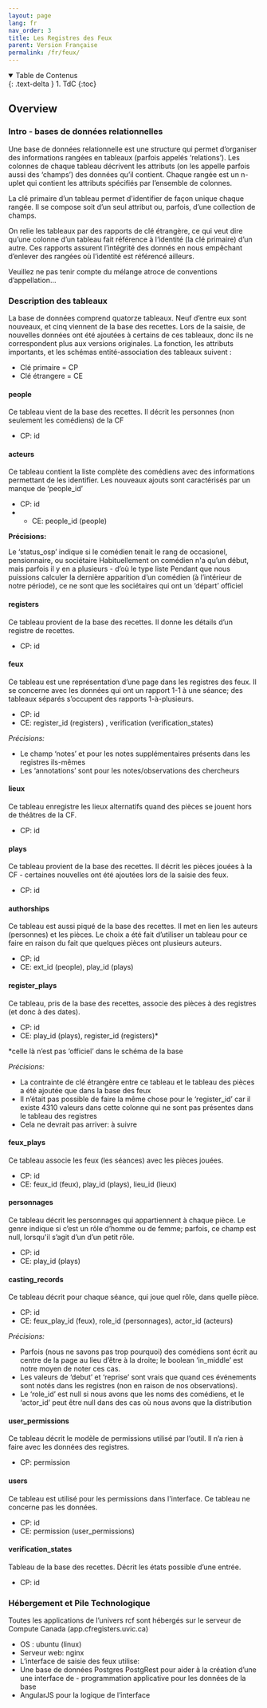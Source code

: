 ```yaml
---
layout: page
lang: fr
nav_order: 3
title: Les Registres des Feux
parent: Version Française
permalink: /fr/feux/
---
```


<details open markdown="block">
  <summary>
    Table de Contenus
  </summary>
  {: .text-delta }
1. TdC
{:toc}
</details>


## Overview

### Intro -  bases de données relationnelles

Une base de données relationnelle est une structure qui permet d’organiser des informations rangées en tableaux  (parfois appelés ‘relations’). Les colonnes de chaque tableau décrivent les attributs (on les appelle parfois aussi des ‘champs’) des données qu’il contient. Chaque rangée est un n-uplet qui contient les attributs spécifiés par l’ensemble de colonnes.

La clé primaire d’un tableau permet d'identifier de façon unique chaque rangée. Il se compose soit d’un seul attribut ou, parfois, d’une collection de champs.

On relie les tableaux par des rapports de clé étrangère, ce qui veut dire qu’une colonne d’un tableau fait référence à  l‘identité (la clé primaire) d’un autre. Ces rapports assurent l’intégrité des donnés en nous empêchant d’enlever des rangées où l’identité est référencé ailleurs.

Veuillez ne pas tenir compte du mélange atroce de conventions d’appellation...

### Description des tableaux

La base de données comprend quatorze tableaux. Neuf d’entre eux sont nouveaux, et cinq viennent de la base des recettes. Lors de la saisie, de nouvelles données ont été ajoutées à certains de ces tableaux, donc ils ne correspondent plus aux versions originales. La fonction, les attributs importants, et les schémas entité-association des tableaux suivent :

- Clé primaire = CP
- Clé étrangere = CE

#### people

Ce tableau vient de la base des recettes. Il décrit les personnes (non seulement les comédiens) de la CF

- CP: id

#### acteurs

Ce tableau contient la liste complète des comédiens avec des informations permettant de les identifier. Les nouveaux ajouts sont caractérisés par un manque de ‘people_id’

- CP: id
- - CE: people_id (people)

__Précisions:__

Le ‘status_osp’ indique si le comédien tenait le rang de occasionel, pensionnaire, ou sociétaire
Habituellement on comédien n'a qu’un début, mais parfois il y en a plusieurs - d’où le type liste
Pendant que nous puissions calculer la dernière apparition d’un comédien (à l’intérieur de notre période), ce ne sont que les sociétaires qui ont un ‘départ’ officiel



#### registers

Ce tableau provient de la base des recettes. Il donne les détails d’un registre de recettes.

- CP: id

#### feux

Ce tableau est une représentation d’une page dans les registres des feux. Il se concerne avec les données qui ont un rapport 1-1 à une séance; des tableaux séparés s’occupent des rapports 1-à-plusieurs.

- CP: id
- CE: register_id (registers) , verification (verification_states)

_Précisions:_
- Le champ ‘notes’ et pour les notes supplémentaires présents dans les registres ils-mêmes
- Les ‘annotations’ sont pour les notes/observations des chercheurs


#### lieux

Ce tableau enregistre les lieux alternatifs quand des pièces se  jouent hors de théâtres de la CF.

- CP: id

#### plays

Ce tableau provient de la base des recettes. Il décrit les pièces jouées à la CF - certaines nouvelles ont été ajoutées lors de la saisie des feux.

- CP: id

#### authorships

Ce tableau est aussi piqué de la base des recettes. Il met en lien les auteurs (personnes) et les pièces. Le choix a été fait d’utiliser un tableau pour ce faire en raison du fait que quelques pièces ont plusieurs auteurs.

- CP: id
- CE: ext_id (people), play_id (plays)


#### register_plays

Ce tableau, pris de la base des recettes, associe des pièces à des registres (et donc à des dates).

- CP: id
- CE: play_id (plays), register_id (registers)*

*celle là n’est pas ‘officiel’ dans le schéma de la base

_Précisions:_

- La contrainte de clé étrangère entre ce tableau et le tableau des pièces a été ajoutée que dans la base des feux
- Il n’était pas possible de faire la même chose pour le ‘register_id’ car il existe 4310 valeurs dans cette colonne qui ne sont pas présentes dans le tableau des registres
- Cela ne devrait pas arriver: à suivre

#### feux_plays

Ce tableau associe les feux (les séances) avec les pièces jouées.

- CP: id
- CE: feux_id (feux), play_id (plays), lieu_id (lieux)


#### personnages

Ce tableau décrit les personnages qui appartiennent à chaque pièce. Le genre indique si c’est un rôle d’homme ou de femme; parfois, ce champ est null, lorsqu'il s’agit d’un d’un petit rôle.

- CP: id
- CE: play_id (plays)

#### casting_records
Ce tableau décrit pour chaque séance, qui joue quel rôle, dans quelle pièce.

- CP: id
- CE: feux_play_id (feux), role_id (personnages), actor_id (acteurs)


_Précisions:_
- Parfois (nous ne savons pas trop pourquoi) des comédiens sont écrit au centre de la page au lieu d’être à la droite; le boolean ‘in_middle’ est notre moyen de noter ces cas.
- Les valeurs de ‘debut’ et ‘reprise’ sont vrais que quand ces événements sont notés dans les registres (non en raison de nos observations).
- Le ‘role_id’ est null si nous avons que les noms des comédiens, et le ‘actor_id’ peut être null dans des cas où nous avons que la distribution


#### user_permissions

Ce tableau décrit le modèle de permissions utilisé par l’outil. Il n’a rien à faire avec les données des registres.

- CP: permission

#### users

Ce tableau est utilisé pour les permissions dans l'interface. Ce tableau ne concerne pas les données.

- CP: id
- CE: permission (user_permissions)


#### verification_states

Tableau de la base des recettes. Décrit les états possible d’une entrée.

- CP: id

### Hébergement et Pile Technologique
Toutes les applications de l’univers rcf sont hébergés sur le serveur de Compute Canada (app.cfregisters.uvic.ca)
- OS : ubuntu (linux)
- Serveur web: nginx
- L’interface de saisie des feux utilise:
- Une base de données Postgres
PostgRest pour aider à la création d’une une interface de - programmation applicative pour les données de la base
- AngularJS pour la logique de l’interface
